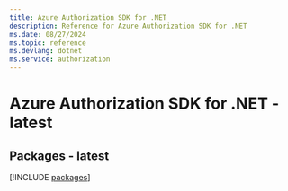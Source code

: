 ```yaml
---
title: Azure Authorization SDK for .NET
description: Reference for Azure Authorization SDK for .NET
ms.date: 08/27/2024
ms.topic: reference
ms.devlang: dotnet
ms.service: authorization
---
```

# Azure Authorization SDK for .NET - latest
## Packages - latest
[!INCLUDE [packages](authorization-index.md)]